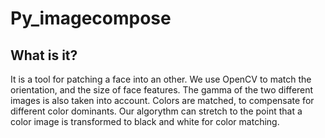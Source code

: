 # Py_imagecompose

## What is it?

It is a tool for patching a face into an other. We use OpenCV to match the orientation,
and the size of face features. The gamma of the two different images is also taken into
account. Colors are matched, to compensate for different color dominants.
Our algorythm can stretch to the point that a color image is transformed to black and white
for color matching.